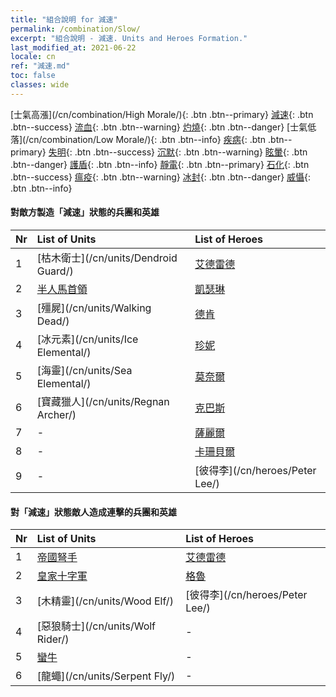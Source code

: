 ```yaml
---
title: "組合說明 for 減速"
permalink: /combination/Slow/
excerpt: "組合說明 - 減速. Units and Heroes Formation."
last_modified_at: 2021-06-22
locale: cn
ref: "減速.md"
toc: false
classes: wide
---
```


  [士氣高漲](/cn/combination/High Morale/){: .btn .btn--primary} [減速](/cn/combination/Slow/){: .btn .btn--success} [流血](/cn/combination/Bleeding/){: .btn .btn--warning} [灼燒](/cn/combination/Burning/){: .btn .btn--danger} [士氣低落](/cn/combination/Low Morale/){: .btn .btn--info} [疾病](/cn/combination/Disease/){: .btn .btn--primary} [失明](/cn/combination/Blind/){: .btn .btn--success} [沉默](/cn/combination/Silence/){: .btn .btn--warning} [眩暈](/cn/combination/Stun/){: .btn .btn--danger} [護盾](/cn/combination/Shield/){: .btn .btn--info} [靜電](/cn/combination/Static/){: .btn .btn--primary} [石化](/cn/combination/Petrify/){: .btn .btn--success} [瘟疫](/cn/combination/Plague/){: .btn .btn--warning} [冰封](/cn/combination/Freeze/){: .btn .btn--danger} [威懾](/cn/combination/Deterrence/){: .btn .btn--info} 


#### 對敵方製造「減速」狀態的兵團和英雄

  | Nr |  List of Units  | List of Heroes | 
  |:---|:----------------|:---------------| 
  | 1 | [枯木衛士](/cn/units/Dendroid Guard/) | [艾德雷德](/cn/heroes/Adelaide/) |
  | 2 | [半人馬首領](/cn/units/Centaur/) | [凱瑟琳](/cn/heroes/Catherine/) |
  | 3 | [殭屍](/cn/units/Walking Dead/) | [德肯](/cn/heroes/Dracon/) |
  | 4 | [冰元素](/cn/units/Ice Elemental/) | [珍妮](/cn/heroes/Gem/) |
  | 5 | [海靈](/cn/units/Sea Elemental/) | [莫奈爾](/cn/heroes/Monere/) |
  | 6 | [寶藏獵人](/cn/units/Regnan Archer/) | [克巴斯](/cn/heroes/Korbac/) |
  | 7 | - | [薩麗爾](/cn/heroes/Ciele/) |
  | 8 | - | [卡珊貝爾](/cn/heroes/Cassanbel/) |
  | 9 | - | [彼得李](/cn/heroes/Peter Lee/) |


#### 對「減速」狀態敵人造成連擊的兵團和英雄

  | Nr |  List of Units  | List of Heroes | 
  |:---|:----------------|:---------------| 
  | 1 | [帝國弩手](/cn/units/Marksman/) | [艾德雷德](/cn/heroes/Adelaide/) |
  | 2 | [皇家十字軍](/cn/units/Swordsman/) | [格魯](/cn/heroes/Gelu/) |
  | 3 | [木精靈](/cn/units/Wood Elf/) | [彼得李](/cn/heroes/Peter Lee/) |
  | 4 | [惡狼騎士](/cn/units/Wolf Rider/) | - |
  | 5 | [蠻牛](/cn/units/Gorgon/) | - |
  | 6 | [龍蠅](/cn/units/Serpent Fly/) | - |
